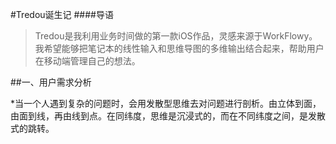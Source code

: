 #Tredou诞生记
####导语
>Tredou是我利用业务时间做的第一款iOS作品，灵感来源于WorkFlowy。我希望能够把笔记本的线性输入和思维导图的多维输出结合起来，帮助用户在移动端管理自己的想法。

##一、用户需求分析

*当一个人遇到复杂的问题时，会用发散型思维去对问题进行剖析。由立体到面，由面到线，再由线到点。在同纬度，思维是沉浸式的，而在不同纬度之间，是发散式的跳转。

